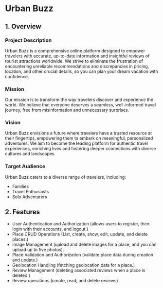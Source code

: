# Urban Buzz

## 1. Overview

### Project Description

Urban Buzz is a comprehensive online platform designed to empower travelers with accurate, up-to-date information and insightful reviews of tourist attractions worldwide. We strive to eliminate the frustration of encountering unreliable recommendations and discrepancies in pricing, location, and other crucial details, so you can plan your dream vacation with confidence.

### Mission

Our mission is to transform the way travelers discover and experience the world. We believe that everyone deserves a seamless, well-informed travel journey, free from misinformation and unnecessary surprises.

### Vision

Urban Buzz envisions a future where travelers have a trusted resource at their fingertips, empowering them to embark on meaningful, personalized adventures. We aim to become the leading platform for authentic travel experiences, enriching lives and fostering deeper connections with diverse cultures and landscapes.

### Target Audience

Urban Buzz caters to a diverse range of travelers, including:
- Families
- Travel Enthusiasts
- Solo Adventurers

## 2. Features

- User Authentication and Authorization (allows users to register, then login with their accounts, and logout.)
- Place CRUD Operations (List, create, show, edit, update, and delete places.)
- Image Management (upload and delete images for a place, and you can upload up to five photos).
- Place Validation and Authorization (validate place data during creation and update.)
- Geolocation Handling (fetching geolocation data for a place.)
- Review Management (deleting associated reviews when a place is deleted.)
- Review operations (create, read, and delete reviews)
